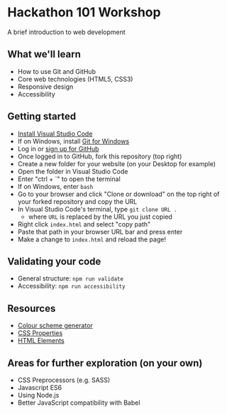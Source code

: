 # Hackathon 101 Workshop

A brief introduction to web development

## What we'll learn

- How to use Git and GitHub
- Core web technologies (HTML5, CSS3)
- Responsive design
- Accessibility

## Getting started

- [Install Visual Studio Code](https://code.visualstudio.com/Download)
- If on Windows, install [Git for Windows](https://gitforwindows.org/)
- Log in or [sign up for GitHub](https://GitHub.com/join)
- Once logged in to GitHub, fork this repository (top right)
- Create a new folder for your website (on your Desktop for example)
- Open the folder in Visual Studio Code
- Enter "ctrl + \`" to open the terminal
- If on Windows, enter `bash`
- Go to your browser and click "Clone or download" on the top right of your forked repository and copy the URL
- In Visual Studio Code's terminal, type `git clone URL .`
  - where `URL` is replaced by the URL you just copied
- Right click `index.html` and select "copy path"
- Paste that path in your browser URL bar and press enter
- Make a change to `index.html` and reload the page!

## Validating your code

- General structure: `npm run validate`
- Accessibility: `npm run accessibility`

## Resources

- [Colour scheme generator](http://colormind.io)
- [CSS Properties](http://www.stylinwithcss.com/resources_css_properties.php)
- [HTML Elements](https://developer.mozilla.org/en-US/docs/Web/HTML/Element)

## Areas for further exploration (on your own)

- CSS Preprocessors (e.g. SASS)
- Javascript ES6
- Using Node.js
- Better JavaScript compatibility with Babel
